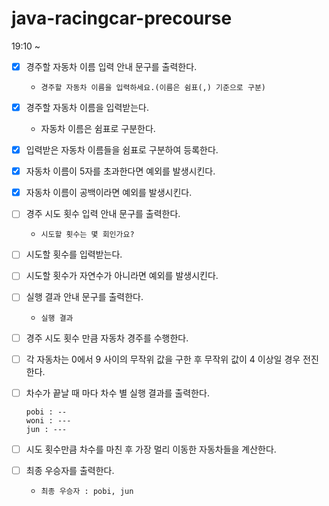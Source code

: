 # java-racingcar-precourse

19:10 ~

- [x] 경주할 자동차 이름 입력 안내 문구를 출력한다.
    - `경주할 자동차 이름을 입력하세요.(이름은 쉼표(,) 기준으로 구분)`


- [x] 경주할 자동차 이름을 입력받는다.
    - 자동차 이름은 쉼표로 구분한다.


- [x] 입력받은 자동차 이름들을 쉼표로 구분하여 등록한다.


- [x] 자동차 이름이 5자를 초과한다면 예외를 발생시킨다.


- [x] 자동차 이름이 공백이라면 예외를 발생시킨다.


- [ ] 경주 시도 횟수 입력 안내 문구를 출력한다.
    - `시도할 횟수는 몇 회인가요?`


- [ ] 시도할 횟수를 입력받는다.


- [ ] 시도할 횟수가 자연수가 아니라면 예외를 발생시킨다.


- [ ] 실행 결과 안내 문구를 출력한다.
    - `실행 결과`


- [ ] 경주 시도 횟수 만큼 자동차 경주를 수행한다.


- [ ] 각 자동차는 0에서 9 사이의 무작위 값을 구한 후 무작위 값이 4 이상일 경우 전진한다.


- [ ] 차수가 끝날 때 마다 차수 별 실행 결과를 출력한다.
  ```
  pobi : --
  woni : ---
  jun : --- 
  ```


- [ ] 시도 횟수만큼 차수를 마친 후 가장 멀리 이동한 자동차들을 계산한다.


- [ ] 최종 우승자를 출력한다.
    - `최종 우승자 : pobi, jun` 